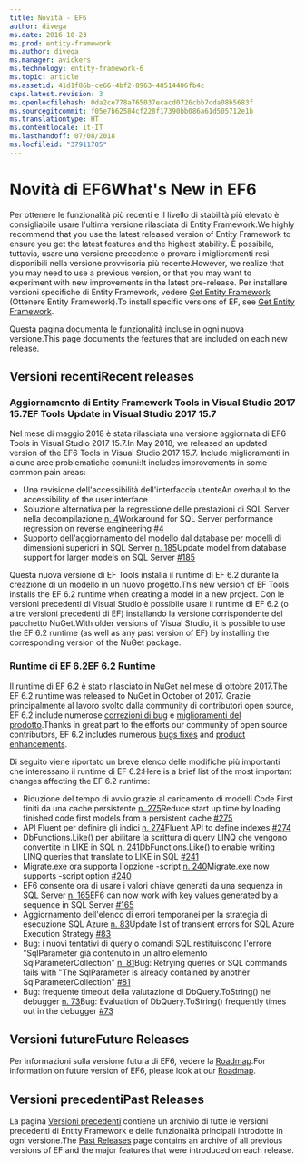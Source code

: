 ```yaml
---
title: Novità - EF6
author: divega
ms.date: 2016-10-23
ms.prod: entity-framework
ms.author: divega
ms.manager: avickers
ms.technology: entity-framework-6
ms.topic: article
ms.assetid: 41d1f86b-ce66-4bf2-8963-48514406fb4c
caps.latest.revision: 3
ms.openlocfilehash: 0da2ce778a765037ecacd0726cbb7cda08b5683f
ms.sourcegitcommit: f05e7b62584cf228f17390bb086a61d505712e1b
ms.translationtype: HT
ms.contentlocale: it-IT
ms.lasthandoff: 07/08/2018
ms.locfileid: "37911705"
---
```

# <a name="whats-new-in-ef6"></a><span data-ttu-id="ecedc-102">Novità di EF6</span><span class="sxs-lookup"><span data-stu-id="ecedc-102">What's New in EF6</span></span>

<span data-ttu-id="ecedc-103">Per ottenere le funzionalità più recenti e il livello di stabilità più elevato è consigliabile usare l'ultima versione rilasciata di Entity Framework.</span><span class="sxs-lookup"><span data-stu-id="ecedc-103">We highly recommend that you use the latest released version of Entity Framework to ensure you get the latest features and the highest stability.</span></span>
<span data-ttu-id="ecedc-104">È possibile, tuttavia, usare una versione precedente o provare i miglioramenti resi disponibili nella versione provvisoria più recente.</span><span class="sxs-lookup"><span data-stu-id="ecedc-104">However, we realize that you may need to use a previous version, or that you may want to experiment with new improvements in the latest pre-release.</span></span>
<span data-ttu-id="ecedc-105">Per installare versioni specifiche di Entity Framework, vedere [Get Entity Framework](~/ef6/fundamentals/install.md) (Ottenere Entity Framework).</span><span class="sxs-lookup"><span data-stu-id="ecedc-105">To install specific versions of EF, see [Get Entity Framework](~/ef6/fundamentals/install.md).</span></span>

<span data-ttu-id="ecedc-106">Questa pagina documenta le funzionalità incluse in ogni nuova versione.</span><span class="sxs-lookup"><span data-stu-id="ecedc-106">This page documents the features that are included on each new release.</span></span>

## <a name="recent-releases"></a><span data-ttu-id="ecedc-107">Versioni recenti</span><span class="sxs-lookup"><span data-stu-id="ecedc-107">Recent releases</span></span>

### <a name="ef-tools-update-in-visual-studio-2017-157"></a><span data-ttu-id="ecedc-108">Aggiornamento di Entity Framework Tools in Visual Studio 2017 15.7</span><span class="sxs-lookup"><span data-stu-id="ecedc-108">EF Tools Update in Visual Studio 2017 15.7</span></span>

<span data-ttu-id="ecedc-109">Nel mese di maggio 2018 è stata rilasciata una versione aggiornata di EF6 Tools in Visual Studio 2017 15.7.</span><span class="sxs-lookup"><span data-stu-id="ecedc-109">In May 2018, we released an updated version of the EF6 Tools in Visual Studio 2017 15.7.</span></span>
<span data-ttu-id="ecedc-110">Include miglioramenti in alcune aree problematiche comuni:</span><span class="sxs-lookup"><span data-stu-id="ecedc-110">It includes improvements in some common pain areas:</span></span>

- <span data-ttu-id="ecedc-111">Una revisione dell'accessibilità dell'interfaccia utente</span><span class="sxs-lookup"><span data-stu-id="ecedc-111">An overhaul to the accessibility of the user interface</span></span>
- <span data-ttu-id="ecedc-112">Soluzione alternativa per la regressione delle prestazioni di SQL Server nella decompilazione [n. 4](https://github.com/aspnet/entityframework6/issues/4)</span><span class="sxs-lookup"><span data-stu-id="ecedc-112">Workaround for SQL Server performance regression on reverse engineering [#4](https://github.com/aspnet/entityframework6/issues/4)</span></span>
- <span data-ttu-id="ecedc-113">Supporto dell'aggiornamento del modello dal database per modelli di dimensioni superiori in SQL Server [n. 185](https://github.com/aspnet/EntityFramework6/issues/185)</span><span class="sxs-lookup"><span data-stu-id="ecedc-113">Update model from database support for larger models on SQL Server [#185](https://github.com/aspnet/EntityFramework6/issues/185)</span></span>

<span data-ttu-id="ecedc-114">Questa nuova versione di EF Tools installa il runtime di EF 6.2 durante la creazione di un modello in un nuovo progetto.</span><span class="sxs-lookup"><span data-stu-id="ecedc-114">This new version of EF Tools installs the EF 6.2 runtime when creating a model in a new project.</span></span> <span data-ttu-id="ecedc-115">Con le versioni precedenti di Visual Studio è possibile usare il runtime di EF 6.2 (o altre versioni precedenti di EF) installando la versione corrispondente del pacchetto NuGet.</span><span class="sxs-lookup"><span data-stu-id="ecedc-115">With older versions of Visual Studio, it is possible to use the EF 6.2 runtime (as well as any past version of EF) by installing the corresponding version of the NuGet package.</span></span>

### <a name="ef-62-runtime"></a><span data-ttu-id="ecedc-116">Runtime di EF 6.2</span><span class="sxs-lookup"><span data-stu-id="ecedc-116">EF 6.2 Runtime</span></span>

<span data-ttu-id="ecedc-117">Il runtime di EF 6.2 è stato rilasciato in NuGet nel mese di ottobre 2017.</span><span class="sxs-lookup"><span data-stu-id="ecedc-117">The EF 6.2 runtime was released to NuGet in October of 2017.</span></span>
<span data-ttu-id="ecedc-118">Grazie principalmente al lavoro svolto dalla community di contributori open source, EF 6.2 include numerose [correzioni di bug](https://github.com/aspnet/entityframework6/issues?utf8=%E2%9C%93&q=is%3Aissue%20milestone%3A6.2.0%20is%3Aclosed%20label%3Aclosed-fixed%20-label%3Aarea-tools%20label%3Atype-bug) e [miglioramenti del prodotto](https://github.com/aspnet/entityframework6/issues?utf8=%E2%9C%93&q=is%3Aissue%20milestone%3A6.2.0%20is%3Aclosed%20label%3Aclosed-fixed%20-label%3Aarea-tools%20label%3Atype-enhancement%20).</span><span class="sxs-lookup"><span data-stu-id="ecedc-118">Thanks in great part to the efforts our community of open source contributors, EF 6.2 includes numerous [bugs fixes](https://github.com/aspnet/entityframework6/issues?utf8=%E2%9C%93&q=is%3Aissue%20milestone%3A6.2.0%20is%3Aclosed%20label%3Aclosed-fixed%20-label%3Aarea-tools%20label%3Atype-bug) and [product enhancements](https://github.com/aspnet/entityframework6/issues?utf8=%E2%9C%93&q=is%3Aissue%20milestone%3A6.2.0%20is%3Aclosed%20label%3Aclosed-fixed%20-label%3Aarea-tools%20label%3Atype-enhancement%20).</span></span>

<span data-ttu-id="ecedc-119">Di seguito viene riportato un breve elenco delle modifiche più importanti che interessano il runtime di EF 6.2:</span><span class="sxs-lookup"><span data-stu-id="ecedc-119">Here is a brief list of the most important changes affecting the EF 6.2 runtime:</span></span>

- <span data-ttu-id="ecedc-120">Riduzione del tempo di avvio grazie al caricamento di modelli Code First finiti da una cache persistente [n. 275](https://github.com/aspnet/EntityFramework6/issues/275)</span><span class="sxs-lookup"><span data-stu-id="ecedc-120">Reduce start up time by loading finished code first models from a persistent cache [#275](https://github.com/aspnet/EntityFramework6/issues/275)</span></span>
- <span data-ttu-id="ecedc-121">API Fluent per definire gli indici [n. 274](https://github.com/aspnet/EntityFramework6/issues/274)</span><span class="sxs-lookup"><span data-stu-id="ecedc-121">Fluent API to define indexes [#274](https://github.com/aspnet/EntityFramework6/issues/274)</span></span>
- <span data-ttu-id="ecedc-122">DbFunctions.Like() per abilitare la scrittura di query LINQ che vengono convertite in LIKE in SQL [n. 241](https://github.com/aspnet/EntityFramework6/issues/241)</span><span class="sxs-lookup"><span data-stu-id="ecedc-122">DbFunctions.Like() to enable writing LINQ queries that translate to LIKE in SQL [#241](https://github.com/aspnet/EntityFramework6/issues/241)</span></span>
- <span data-ttu-id="ecedc-123">Migrate.exe ora supporta l'opzione -script [n. 240](https://github.com/aspnet/EntityFramework6/issues/240)</span><span class="sxs-lookup"><span data-stu-id="ecedc-123">Migrate.exe now supports -script option [#240](https://github.com/aspnet/EntityFramework6/issues/240)</span></span>
- <span data-ttu-id="ecedc-124">EF6 consente ora di usare i valori chiave generati da una sequenza in SQL Server [n. 165](https://github.com/aspnet/EntityFramework6/issues/165)</span><span class="sxs-lookup"><span data-stu-id="ecedc-124">EF6 can now work with key values generated by a sequence in SQL Server [#165](https://github.com/aspnet/EntityFramework6/issues/165)</span></span>
- <span data-ttu-id="ecedc-125">Aggiornamento dell'elenco di errori temporanei per la strategia di esecuzione SQL Azure [n. 83](https://github.com/aspnet/EntityFramework6/issues/83)</span><span class="sxs-lookup"><span data-stu-id="ecedc-125">Update list of transient errors for SQL Azure Execution Strategy [#83](https://github.com/aspnet/EntityFramework6/issues/83)</span></span>
- <span data-ttu-id="ecedc-126">Bug: i nuovi tentativi di query o comandi SQL restituiscono l'errore "SqlParameter già contenuto in un altro elemento SqlParameterCollection" [n. 81](https://github.com/aspnet/EntityFramework6/issues/81)</span><span class="sxs-lookup"><span data-stu-id="ecedc-126">Bug: Retrying queries or SQL commands fails with "The SqlParameter is already contained by another SqlParameterCollection" [#81](https://github.com/aspnet/EntityFramework6/issues/81)</span></span>
- <span data-ttu-id="ecedc-127">Bug: frequente timeout della valutazione di DbQuery.ToString() nel debugger [n. 73](https://github.com/aspnet/EntityFramework6/issues/73)</span><span class="sxs-lookup"><span data-stu-id="ecedc-127">Bug: Evaluation of DbQuery.ToString() frequently times out in the debugger [#73](https://github.com/aspnet/EntityFramework6/issues/73)</span></span>

## <a name="future-releases"></a><span data-ttu-id="ecedc-128">Versioni future</span><span class="sxs-lookup"><span data-stu-id="ecedc-128">Future Releases</span></span>

<span data-ttu-id="ecedc-129">Per informazioni sulla versione futura di EF6, vedere la [Roadmap](roadmap.md).</span><span class="sxs-lookup"><span data-stu-id="ecedc-129">For information on future version of EF6, please look at our [Roadmap](roadmap.md).</span></span>

## <a name="past-releases"></a><span data-ttu-id="ecedc-130">Versioni precedenti</span><span class="sxs-lookup"><span data-stu-id="ecedc-130">Past Releases</span></span>

<span data-ttu-id="ecedc-131">La pagina [Versioni precedenti](past-releases.md) contiene un archivio di tutte le versioni precedenti di Entity Framework e delle funzionalità principali introdotte in ogni versione.</span><span class="sxs-lookup"><span data-stu-id="ecedc-131">The [Past Releases](past-releases.md) page contains an archive of all previous versions of EF and the major features that were introduced on each release.</span></span> 
